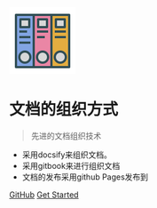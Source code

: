 ![logo](img/doc-logo.svg)

# 文档的组织方式

> 先进的文档组织技术

* 采用docsify来组织文档。
* 采用gitbook来进行组织文档
* 文档的发布采用github Pages发布到

[GitHub](https://github.com/FallenGodCoder/)
[Get Started](/gitbook)

